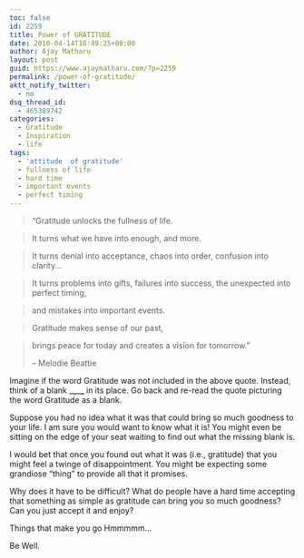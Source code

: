 ```yaml
---
toc: false
id: 2259
title: Power of GRATITUDE
date: 2010-04-14T18:49:25+00:00
author: Ajay Matharu
layout: post
guid: https://www.ajaymatharu.com/?p=2259
permalink: /power-of-gratitude/
aktt_notify_twitter:
  - no
dsq_thread_id:
  - 465389742
categories:
  - Gratitude
  - Inspiration
  - life
tags:
  - 'attitude  of gratitude'
  - fullness of life
  - hard time
  - important events
  - perfect timing
---
```

> &#8220;Gratitude unlocks the fullness of life.
  
> It turns what we have into enough, and more.
  
> It turns denial into acceptance, chaos into order, confusion into clarity&#8230;
  
> It turns problems into gifts, failures into success, the unexpected into perfect timing,
  
> and mistakes into important events.
  
> Gratitude makes sense of our past,
  
> brings peace for today and creates a vision for tomorrow.&#8221;
> 
> &#8211; Melodie Beattie 

Imagine if the word Gratitude was not included in the above quote. Instead, think of a blank \___\___\___\___ in its place. Go back and re-read the quote picturing the word Gratitude as a blank.

Suppose you had no idea what it was that could bring so much goodness to your life. I am sure you would want to know what it is! You might even be sitting on the edge of your seat waiting to find out what the missing blank is.

I would bet that once you found out what it was (i.e., gratitude) that you might feel a twinge of disappointment. You might be expecting some grandiose &#8220;thing&#8221; to provide all that it promises.
  
Why does it have to be difficult? What do people have a hard time accepting that something as simple as gratitude can bring you so much goodness? Can you just accept it and enjoy? 

Things that make you go Hmmmmm&#8230;

Be Well.
